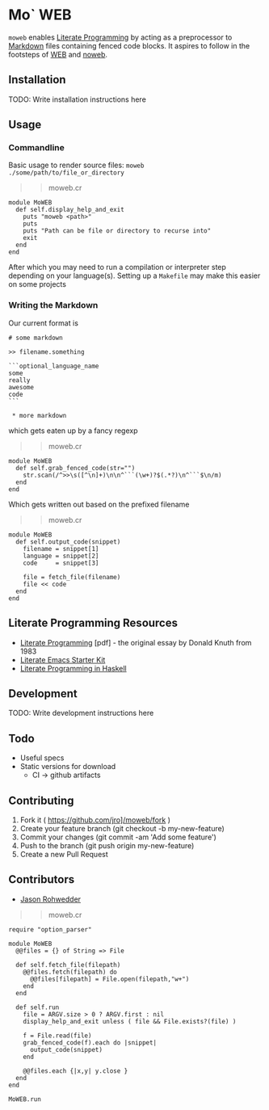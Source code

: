 # Mo` WEB

`moweb` enables
[Literate Programming](https://en.wikipedia.org/wiki/Literate_programming)
by acting as a preprocessor to
[Markdown](https://guides.github.com/features/mastering-markdown/)
files containing fenced code blocks. It aspires to follow in the
footsteps of [WEB](https://en.wikipedia.org/wiki/WEB) and [noweb](https://en.wikipedia.org/wiki/Noweb).

## Installation

TODO: Write installation instructions here

## Usage

### Commandline

Basic usage to render source files: `moweb ./some/path/to/file_or_directory`

>> moweb.cr

```crystal
module MoWEB
  def self.display_help_and_exit
    puts "moweb <path>"
    puts
    puts "Path can be file or directory to recurse into"
    exit
  end
end
```

After which you may need to run a compilation or interpreter step
depending on your language(s). Setting up a `Makefile` may make this
easier on some projects

### Writing the Markdown

Our current format is

    # some markdown
    
    >> filename.something
    
    ```optional_language_name
    some
    really
    awesome
    code
    ``` 
    
     * more markdown


which gets eaten up by a fancy regexp

>> moweb.cr

```crystal
module MoWEB
  def self.grab_fenced_code(str="")
    str.scan(/^>>\s([^\n]+)\n\n^```(\w+)?$(.*?)\n^```$\n/m)
  end
end
```

Which gets written out based on the prefixed filename
>> moweb.cr

```crystal
module MoWEB
  def self.output_code(snippet)
    filename = snippet[1]
    language = snippet[2]
    code     = snippet[3]
    
    file = fetch_file(filename)
    file << code
  end
end
```

## Literate Programming Resources

* [Literate Programming](http://literateprogramming.com/knuthweb.pdf)
  [pdf] - the original essay by Donald Knuth from 1983
* [Literate Emacs Starter Kit](https://github.com/eschulte/emacs24-starter-kit)
* [Literate Programming in Haskell](https://wiki.haskell.org/Literate_programming)

## Development

TODO: Write development instructions here

## Todo

* Useful specs
* Static versions for download
  * CI -> github artifacts

## Contributing

1. Fork it ( https://github.com/jro]/moweb/fork )
2. Create your feature branch (git checkout -b my-new-feature)
3. Commit your changes (git commit -am 'Add some feature')
4. Push to the branch (git push origin my-new-feature)
5. Create a new Pull Request

## Contributors

- [Jason Rohwedder](https://github.com/jro)


>> moweb.cr

```crystal
require "option_parser"

module MoWEB
  @@files = {} of String => File
  
  def self.fetch_file(filepath)
    @@files.fetch(filepath) do
      @@files[filepath] = File.open(filepath,"w+")
    end
  end
  
  def self.run
    file = ARGV.size > 0 ? ARGV.first : nil
    display_help_and_exit unless ( file && File.exists?(file) )
    
    f = File.read(file)
    grab_fenced_code(f).each do |snippet|
      output_code(snippet)
    end
    
    @@files.each {|x,y| y.close }
  end
end

MoWEB.run
```

